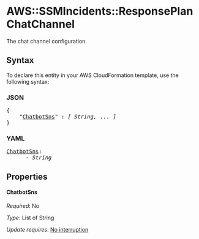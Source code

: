# AWS::SSMIncidents::ResponsePlan ChatChannel

The chat channel configuration.

## Syntax

To declare this entity in your AWS CloudFormation template, use the following syntax:

### JSON

<pre>
{
    "<a href="#chatbotsns" title="ChatbotSns">ChatbotSns</a>" : <i>[ String, ... ]</i>
}
</pre>

### YAML

<pre>
<a href="#chatbotsns" title="ChatbotSns">ChatbotSns</a>: <i>
      - String</i>
</pre>

## Properties

#### ChatbotSns

_Required_: No

_Type_: List of String

_Update requires_: [No interruption](https://docs.aws.amazon.com/AWSCloudFormation/latest/UserGuide/using-cfn-updating-stacks-update-behaviors.html#update-no-interrupt)
